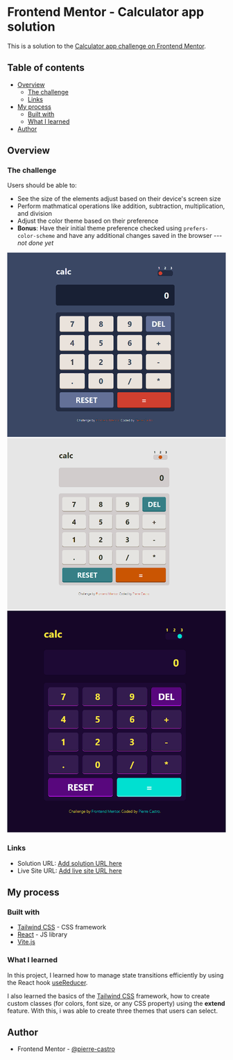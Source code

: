 # Frontend Mentor - Calculator app solution

This is a solution to the [Calculator app challenge on Frontend Mentor](https://www.frontendmentor.io/challenges/calculator-app-9lteq5N29).

## Table of contents

- [Overview](#overview)
  - [The challenge](#the-challenge)
  - [Links](#links)
- [My process](#my-process)
  - [Built with](#built-with)
  - [What I learned](#what-i-learned)
- [Author](#author)

## Overview

### The challenge

Users should be able to:

- See the size of the elements adjust based on their device's screen size
- Perform mathmatical operations like addition, subtraction, multiplication, and division
- Adjust the color theme based on their preference
- **Bonus**: Have their initial theme preference checked using `prefers-color-scheme` and have any additional changes saved in the browser --- _not done yet_

![](./screenshots/calcapp1.png)
![](./screenshots/calcapp2.png)
![](./screenshots/calcapp3.png)

### Links

- Solution URL: [Add solution URL here](https://your-solution-url.com)
- Live Site URL: [Add live site URL here](https://your-live-site-url.com)

## My process

### Built with

- [Tailwind CSS](https://tailwindcss.com/) - CSS framework
- [React](https://reactjs.org/) - JS library
- [Vite.js](https://vitejs.dev/)

### What I learned

In this project, I learned how to manage state transitions efficiently by using the React hook [useReducer](https://react.dev/reference/react/useReducer).

I also learned the basics of the [Tailwind CSS](https://tailwindcss.com/) framework, how to create custom classes (for colors, font size, or any CSS property) using the **extend** feature. With this, i was able to create three themes that users can select.

## Author

- Frontend Mentor - [@pierre-castro](https://www.frontendmentor.io/profile/pierre-castro)
